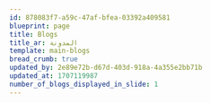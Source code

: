 ```yaml
---
id: 878083f7-a59c-47af-bfea-03392a409581
blueprint: page
title: Blogs
title_ar: المدونة
template: main-blogs
bread_crumb: true
updated_by: 2e89e72b-d67d-403d-918a-4a355e2bb71b
updated_at: 1707119987
number_of_blogs_displayed_in_slide: 1
---
```

